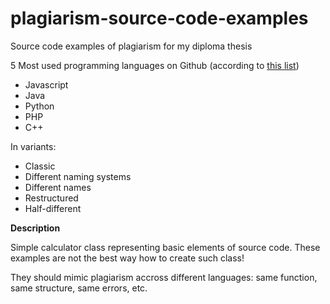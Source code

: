 # plagiarism-source-code-examples
Source code examples of plagiarism for my diploma thesis

5 Most used programming languages on Github (according to [this list](https://www.businessinsider.com/the-10-most-popular-programming-languages-according-to-github-2018-10#7-typescript-4))
- Javascript
- Java
- Python
- PHP
- C++

In variants:
- Classic
- Different naming systems
- Different names
- Restructured
- Half-different

**Description**

Simple calculator class representing basic elements of source code. These examples are not the best way how to create such class!

They should mimic plagiarism accross different languages: same function, same  structure, same errors, etc.
